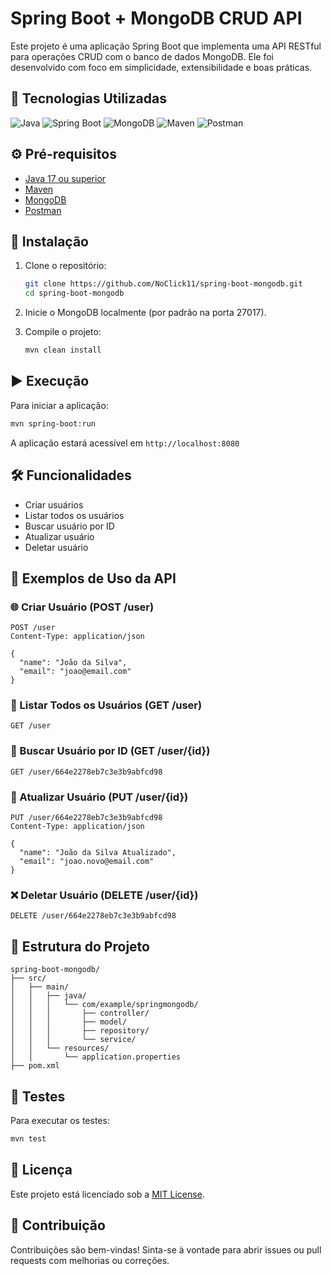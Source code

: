 # Spring Boot + MongoDB CRUD API

Este projeto é uma aplicação Spring Boot que implementa uma API RESTful para operações CRUD com o banco de dados MongoDB. Ele foi desenvolvido com foco em simplicidade, extensibilidade e boas práticas.

## 🚀 Tecnologias Utilizadas

<p align="left">
  <img src="https://img.shields.io/badge/Java-ED8B00?style=for-the-badge&logo=java&logoColor=white" alt="Java" />
  <img src="https://img.shields.io/badge/Spring_Boot-6DB33F?style=for-the-badge&logo=spring-boot&logoColor=white" alt="Spring Boot" />
  <img src="https://img.shields.io/badge/MongoDB-47A248?style=for-the-badge&logo=mongodb&logoColor=white" alt="MongoDB" />
  <img src="https://img.shields.io/badge/Maven-C71A36?style=for-the-badge&logo=apache-maven&logoColor=white" alt="Maven" />
  <img src="https://img.shields.io/badge/Postman-FF6C37?style=for-the-badge&logo=postman&logoColor=white" alt="Postman" />
</p>

## ⚙️ Pré-requisitos

* [Java 17 ou superior](https://www.oracle.com/java/technologies/javase/jdk17-archive-downloads.html)
* [Maven](https://maven.apache.org/install.html)
* [MongoDB](https://www.mongodb.com/try/download/community)
* [Postman](https://www.postman.com/downloads/)

## 📆 Instalação

1. Clone o repositório:

   ```bash
   git clone https://github.com/NoClick11/spring-boot-mongodb.git
   cd spring-boot-mongodb
   ```

2. Inicie o MongoDB localmente (por padrão na porta 27017).

3. Compile o projeto:

   ```bash
   mvn clean install
   ```

## ▶️ Execução

Para iniciar a aplicação:

```bash
mvn spring-boot:run
```

A aplicação estará acessível em `http://localhost:8080`

## 🛠️ Funcionalidades

* Criar usuários
* Listar todos os usuários
* Buscar usuário por ID
* Atualizar usuário
* Deletar usuário

## 📝 Exemplos de Uso da API

### 🌐 Criar Usuário (POST /user)

```http
POST /user
Content-Type: application/json

{
  "name": "João da Silva",
  "email": "joao@email.com"
}
```

### 📃 Listar Todos os Usuários (GET /user)

```http
GET /user
```

### 📄 Buscar Usuário por ID (GET /user/{id})

```http
GET /user/664e2278eb7c3e3b9abfcd98
```

### 🔄 Atualizar Usuário (PUT /user/{id})

```http
PUT /user/664e2278eb7c3e3b9abfcd98
Content-Type: application/json

{
  "name": "João da Silva Atualizado",
  "email": "joao.novo@email.com"
}
```

### ❌ Deletar Usuário (DELETE /user/{id})

```http
DELETE /user/664e2278eb7c3e3b9abfcd98
```

## 📁 Estrutura do Projeto

```plaintext
spring-boot-mongodb/
├── src/
│   ├── main/
│   │   ├── java/
│   │   │   └── com/example/springmongodb/
│   │   │       ├── controller/
│   │   │       ├── model/
│   │   │       ├── repository/
│   │   │       └── service/
│   │   └── resources/
│   │       └── application.properties
├── pom.xml
```

## 🥺 Testes

Para executar os testes:

```bash
mvn test
```

## 📄 Licença

Este projeto está licenciado sob a [MIT License](LICENSE).

## 🤝 Contribuição

Contribuições são bem-vindas! Sinta-se à vontade para abrir issues ou pull requests com melhorias ou correções.
